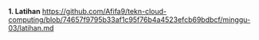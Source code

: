**1. Latihan**  https://github.com/Afifa9/tekn-cloud-computing/blob/74657f9795b33af1c95f76b4a4523efcb69bdbcf/minggu-03/latihan.md
